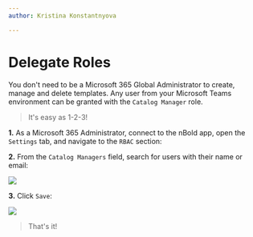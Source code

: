 ```yaml
---
author: Kristina Konstantnyova

---
```

# Delegate Roles

You don't need to be a Microsoft 365 Global Administrator to create, manage and delete templates. Any user from your Microsoft Teams environment can be granted with the `Catalog Manager` role.

> It's easy as 1-2-3!

**1.** As a Microsoft 365 Administrator, connect to the nBold app, open the `Settings` tab, and navigate to the `RBAC` section:

**2.** From the `Catalog Managers` field, search for users with their name or email:

![](/media/rbac-1.jpg)

**3.** Click `Save`:

![](/media/rbac-save.jpg)

> That's it!
